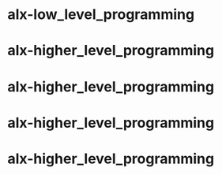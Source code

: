# alx-low_level_programming
# alx-higher_level_programming
# alx-higher_level_programming
# alx-higher_level_programming
# alx-higher_level_programming
